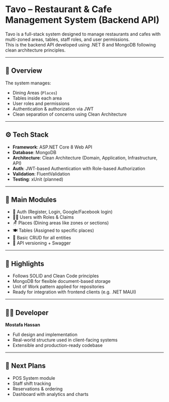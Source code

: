 # Tavo – Restaurant & Cafe Management System (Backend API)

Tavo is a full-stack system designed to manage restaurants and cafes with multi-zoned areas, tables, staff roles, and user permissions.  
This is the backend API developed using .NET 8 and MongoDB following clean architecture principles.

---

## 🧾 Overview

The system manages:
- Dining Areas (`Places`)
- Tables inside each area
- User roles and permissions
- Authentication & authorization via JWT
- Clean separation of concerns using Clean Architecture

---

## ⚙️ Tech Stack

- **Framework**: ASP.NET Core 8 Web API  
- **Database**: MongoDB  
- **Architecture**: Clean Architecture (Domain, Application, Infrastructure, API)  
- **Auth**: JWT-based Authentication with Role-based Authorization  
- **Validation**: FluentValidation  
- **Testing**: xUnit (planned)

---

## 📂 Main Modules

- 🔐 Auth (Register, Login, Google/Facebook login)  
- 🧑‍💼 Users with Roles & Claims  
- 🪑 Places (Dining areas like zones or sections)  
- 🍽️ Tables (Assigned to specific places)  
- 🧾 Basic CRUD for all entities  
- 🔄 API versioning + Swagger

---

## 🧠 Highlights

- Follows SOLID and Clean Code principles  
- MongoDB for flexible document-based storage  
- Unit of Work pattern applied for repositories  
- Ready for integration with frontend clients (e.g. .NET MAUI)

---

## 🧑‍💻 Developer

**Mostafa Hassan**  
- Full design and implementation  
- Real-world structure used in client-facing systems  
- Extensible and production-ready codebase

---

## 🚧 Next Plans

- POS System module  
- Staff shift tracking  
- Reservations & ordering  
- Dashboard with analytics and charts

